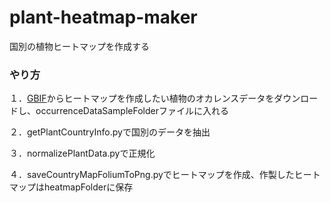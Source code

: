 # plant-heatmap-maker
国別の植物ヒートマップを作成する

### やり方
１．[GBIF](https://www.gbif.org/ja/)からヒートマップを作成したい植物のオカレンスデータをダウンロードし、occurrenceDataSampleFolderファイルに入れる

２．getPlantCountryInfo.pyで国別のデータを抽出

３．normalizePlantData.pyで正規化

４．saveCountryMapFoliumToPng.pyでヒートマップを作成、作製したヒートマップはheatmapFolderに保存
